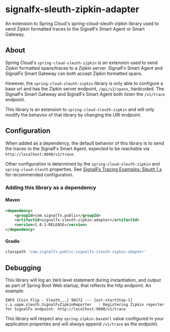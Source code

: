# signalfx-sleuth-zipkin-adapter
An extension to Spring Cloud's spring-cloud-sleuth-zipkin library used to send 
Zipkin formatted traces to the SignalFx Smart Agent or Smart Gateway.

## About

Spring Cloud's `spring-cloud-sleuth-zipkin` is an extension used to send Zipkin 
formatted spans/traces to a Zipkin server. SignalFx Smart Agent and SignalFx 
Smart Gateway can both accept Zipkin formatted spans. 

However, the `spring-cloud-sleuth-zipkin` library is only able to configure a 
base url and has the Zipkin server endpoint, `/api/v2/spans`, hardcoded.  The
SignalFx Smart Gatweay and SignalFx Smart Agent both listen the `/v1/trace` 
endpoint.

This library is an extension to `spring-cloud-sleuth-zipkin` and will only 
modify the behavior of that library by changing the URI endpoint. 

## Configuration

When added as a dependency, the default behavior of this library is to send the traces to the SignalFx Smart
Agent, expected to be reachable via `http://localhost:8090/v1/trace`.  

Other configuration is determined by the `spring-cloud-sleuth-zipkin` and 
`spring-cloud-sleuth` properties.  See [SignalFx Tracing Examples: Sleuth 1.x]()
for recommended configuration. 

### Adding this library as a dependency

#### Maven

```xml
<dependency>
    <groupId>com.signalfx.public</groupId>
    <artifactId>signalfx-sleuth-zipkin-adapter</artifactId>
    <version>1.0.1-RELEASE</version>
</dependency>
```

#### Gradle

```gradle
classpath 'com.signalfx.public:signalfx-sleuth-zipkin-adapter'
```

## Debugging

This library will log an `INFO` level statement during instantiation, and output
as part of Spring Boot Web startup, that reflects the http endpoint. An example: 
```
INFO [Coin Flip - Sleuth,,,] 90272 --- [ost-startStop-1] c.s.uapm.sleuth.SignalFxZipkinReporter   : Registering Zipkin reporter for SignalFx endpoint: http://localhost:9080/v1/trace
```

This library will respect any `spring.zipkin.baseUrl` value configured in your
application properties and will _always_ append `/v1/trace` as the endpoint. 